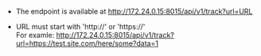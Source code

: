 * The endpoint is available at http://172.24.0.15:8015/api/v1/track?url=URL

* URL must start with 'http://' or 'https://'  
For examle: http://172.24.0.15:8015/api/v1/track?url=https://test.site.com/here/some?data=1
